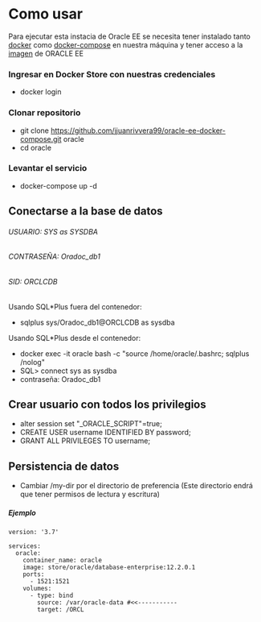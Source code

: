 # Como usar

Para ejecutar esta instacia de Oracle EE se necesita tener instalado tanto [docker](https://docs.docker.com/install/) como [docker-compose](https://docs.docker.com/compose/install/) en nuestra máquina y tener acceso a la [imagen](https://hub.docker.com/_/oracle-database-enterprise-edition) de ORACLE EE

### Ingresar en Docker Store con nuestras credenciales

- docker login

### Clonar repositorio

- git clone https://github.com/jjuanrivvera99/oracle-ee-docker-compose.git oracle
- cd oracle

### Levantar el servicio

- docker-compose up -d
 
## Conectarse a la base de datos

###### USUARIO: SYS as SYSDBA
###### CONTRASEÑA: Oradoc_db1
###### SID: ORCLCDB

Usando SQL*Plus fuera del contenedor:

- sqlplus sys/Oradoc_db1@ORCLCDB as sysdba

Usando SQL*Plus desde el contenedor:

- docker exec -it oracle bash -c "source /home/oracle/.bashrc; sqlplus /nolog"
- SQL> connect sys as sysdba
- contraseña: Oradoc_db1

## Crear usuario con todos los privilegios
- alter session set "_ORACLE_SCRIPT"=true;
- CREATE USER username IDENTIFIED BY password;
- GRANT ALL PRIVILEGES TO username;

## Persistencia de datos
- Cambiar /my-dir por el directorio de preferencia (Este directorio endrá que tener permisos de lectura y escritura)
  
##### Ejemplo
    version: '3.7'

    services:
      oracle:
        container_name: oracle
        image: store/oracle/database-enterprise:12.2.0.1
        ports:
          - 1521:1521
        volumes:
          - type: bind
            source: /var/oracle-data #<<-----------
            target: /ORCL
